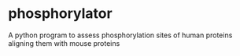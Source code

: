 # phosphorylator
A python program to assess phosphorylation sites of human proteins aligning them with mouse proteins
